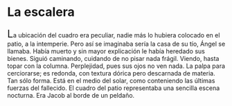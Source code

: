 # La escalera

<font size="+2">L</font>a
ubicación del cuadro era peculiar, nadie más lo hubiera colocado en el patio, a
la intemperie. Pero así se imaginaba sería la casa de su tío, Ángel se llamaba.
Había muerto y sin mayor explicación le había heredado sus bienes. Siguió
caminando, cuidando de no pisar nada frágil. Viendo, hasta topar con la
columna. Perplejidad, pues sus ojos no ven nada. La palpa para cerciorarse; es
redonda, con textura dórica pero descarnada de materia. Tan sólo forma. Está en
el medio del solar, como conteniendo las últimas fuerzas del fallecido. El
cuadro del patio representaba una sencilla escena nocturna. Era Jacob al borde
de un peldaño.

